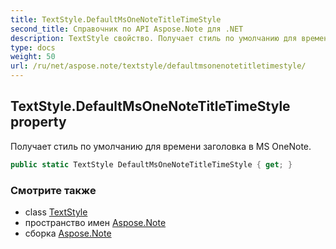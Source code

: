```yaml
---
title: TextStyle.DefaultMsOneNoteTitleTimeStyle
second_title: Справочник по API Aspose.Note для .NET
description: TextStyle свойство. Получает стиль по умолчанию для времени заголовка в MS OneNote.
type: docs
weight: 50
url: /ru/net/aspose.note/textstyle/defaultmsonenotetitletimestyle/
---
```

## TextStyle.DefaultMsOneNoteTitleTimeStyle property

Получает стиль по умолчанию для времени заголовка в MS OneNote.

```csharp
public static TextStyle DefaultMsOneNoteTitleTimeStyle { get; }
```

### Смотрите также

* class [TextStyle](../)
* пространство имен [Aspose.Note](../../textstyle/)
* сборка [Aspose.Note](../../../)


